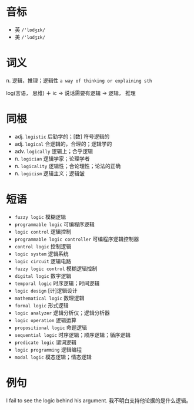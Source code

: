 # 音标

- 英 `/'lɒdʒɪk/`
- 美 `/'lɑdʒɪk/`

# 词义

n. 逻辑，推理；逻辑性
`a way of thinking or explaining sth`



log(言语， 思维) ＋ ic → 说话需要有逻辑 → 逻辑， 推理

# 同根

- adj. `logistic` 后勤学的；[数] 符号逻辑的
- adj. `logical` 合逻辑的，合理的；逻辑学的
- adv. `logically` 逻辑上；合乎逻辑
- n. `logician` 逻辑学家；论理学者
- n. `logicality` 逻辑性；合论理性；论法的正确
- n. `logicism` 逻辑主义；逻辑皱

# 短语

- `fuzzy logic` 模糊逻辑
- `programmable logic` 可编程序逻辑
- `logic control` 逻辑控制
- `programmable logic controller` 可编程序逻辑控制器
- `control logic` 控制逻辑
- `logic system` 逻辑系统
- `logic circuit` 逻辑电路
- `fuzzy logic control` 模糊逻辑控制
- `digital logic` 数字逻辑
- `temporal logic` 时序逻辑；时间逻辑
- `logic design` [计]逻辑设计
- `mathematical logic` 数理逻辑
- `formal logic` 形式逻辑
- `logic analyzer` 逻辑分析仪；逻辑分析器
- `logic operation` 逻辑运算
- `propositional logic` 命题逻辑
- `sequential logic` 时序逻辑；顺序逻辑；循序逻辑
- `predicate logic` 谓词逻辑
- `logic programming` 逻辑编程
- `modal logic` 模态逻辑；情态逻辑

# 例句

I fail to see the logic behind his argument.
我不明白支持他论据的是什么逻辑。


